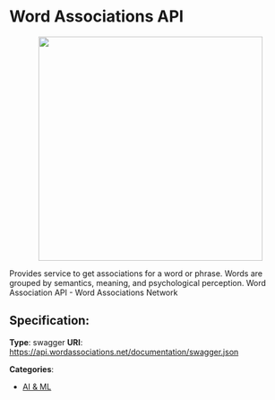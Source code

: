 # Word Associations API
<p align="center">
    <img width="400" src="https://raw.githubusercontent.com/apis-list/apis-list/apis/word-associations-api/logo_256x256.png" />
</p>

Provides service to get associations for a word or phrase. Words are grouped by semantics, meaning, and psychological perception.  Word Association API - Word Associations Network

## Specification:
**Type**: swagger
**URI**: https://api.wordassociations.net/documentation/swagger.json


**Categories**:
- [AI & ML](https://github.com/apis-list/apis-list#ai-and-ml)



